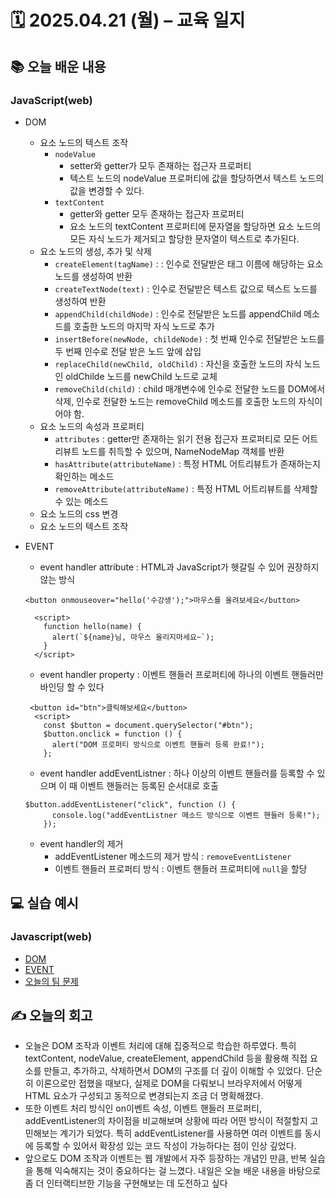 # 🗓️ 2025.04.21 (월) – 교육 일지

## 📚 오늘 배운 내용

### JavaScript(web)

- DOM

  - 요소 노드의 텍스트 조작
    - `nodeValue`
      - setter와 getter가 모두 존재하는 접근자 프로퍼티
      - 텍스트 노드의 nodeValue 프로퍼티에 값을 할당하면서 텍스트 노드의 값을 변경할 수 있다.
    - `textContent`
      - getter와 getter 모두 존재하는 접근자 프로퍼티
      - 요소 노드의 textContent 프로퍼티에 문자열을 할당하면 요소 노드의 모든 자식 노드가 제거되고 할당한 문자열이 텍스트로 추가된다.
  - 요소 노드의 생성, 추가 및 삭제
    - `createElement(tagName)` : : 인수로 전달받은 태그 이름에 해당하는 요소 노드를 생성하여 반환
    - `createTextNode(text)` : 인수로 전달받은 텍스트 값으로 텍스트 노드를 생성하여 반환
    - `appendChild(childNode)` : 인수로 전달받은 노드를 appendChild 메소드를 호출한 노드의 마지막 자식 노드로 추가
    - `insertBefore(newNode, childeNode)` : 첫 번째 인수로 전달받은 노드를 두 번째 인수로 전달 받은 노드 앞에 삽입
    - `replaceChild(newChild, oldChild)` : 자신을 호출한 노드의 자식 노드인 oldChilde 노드를 newChild 노드로 교체
    - `removeChild(child)` : child 매개변수에 인수로 전달한 노드를 DOM에서 삭제, 인수로 전달한 노드는 removeChild 메소드를 호출한 노드의 자식이어야 함.
  - 요소 노드의 속성과 프로퍼티
    - `attributes` : getter만 존재하는 읽기 전용 접근자 프로퍼티로 모든 어트리뷰트 노드를 취득할 수 있으며, NameNodeMap 객체를 반환
    - `hasAttribute(attributeName)` : 특정 HTML 어트리뷰트가 존재하는지 확인하는 메소드
    - `removeAttribute(attributeName)` : 특정 HTML 어트리뷰트를 삭제할 수 있는 메소드
  - 요소 노드의 css 변경
  - 요소 노드의 텍스트 조작

- EVENT

  - event handler attribute : HTML과 JavaScript가 헷갈릴 수 있어 권장하지 않는 방식

  ```
  <button onmouseover="hello('수강생');">마우스를 올려보세요</button>

    <script>
      function hello(name) {
        alert(`${name}님, 마우스 올리지마세요~`);
      }
    </script>
  ```

  - event handler property : 이벤트 핸들러 프로퍼티에 하나의 이벤트 핸들러만 바인딩 할 수 있다

  ```
   <button id="btn">클릭해보세요</button>
    <script>
      const $button = document.querySelector("#btn");
      $button.onclick = function () {
        alert("DOM 프로퍼티 방식으로 이벤트 핸들러 등록 완료!");
      };
  ```

  - event handler addEventListner : 하나 이상의 이벤트 핸들러를 등록할 수 있으며 이 때 이벤트 핸들러는 등록된 순서대로 호출

  ```
  $button.addEventListener("click", function () {
        console.log("addEventListner 메소드 방식으로 이벤트 핸들러 등록!");
      });
  ```

  - event handler의 제거
    - addEventListener 메소드의 제거 방식 : `removeEventListener`
    - 이벤트 핸들러 프로퍼티 방식 : 이벤트 핸들러 프로퍼티에 `null`을 할당

## 💻 실습 예시

### Javascript(web)

- [DOM](<../03_javascipt(web)/01_DOM>)
- [EVENT](<../03_javascipt(web)/02_EVENT>)
- [오늘의 팀 문제](../js_team_problem/250421)

## ✍️ 오늘의 회고

- 오늘은 DOM 조작과 이벤트 처리에 대해 집중적으로 학습한 하루였다.
  특히 textContent, nodeValue, createElement, appendChild 등을 활용해 직접 요소를 만들고, 추가하고, 삭제하면서 DOM의 구조를 더 깊이 이해할 수 있었다. 단순히 이론으로만 접했을 때보다, 실제로 DOM을 다뤄보니 브라우저에서 어떻게 HTML 요소가 구성되고 동적으로 변경되는지 조금 더 명확해졌다.
- 또한 이벤트 처리 방식인 on이벤트 속성, 이벤트 핸들러 프로퍼티, addEventListener의 차이점을 비교해보며 상황에 따라 어떤 방식이 적절할지 고민해보는 계기가 되었다. 특히 addEventListener를 사용하면 여러 이벤트를 동시에 등록할 수 있어서 확장성 있는 코드 작성이 가능하다는 점이 인상 깊었다.
- 앞으로도 DOM 조작과 이벤트는 웹 개발에서 자주 등장하는 개념인 만큼, 반복 실습을 통해 익숙해지는 것이 중요하다는 걸 느꼈다. 내일은 오늘 배운 내용을 바탕으로 좀 더 인터랙티브한 기능을 구현해보는 데 도전하고 싶다
